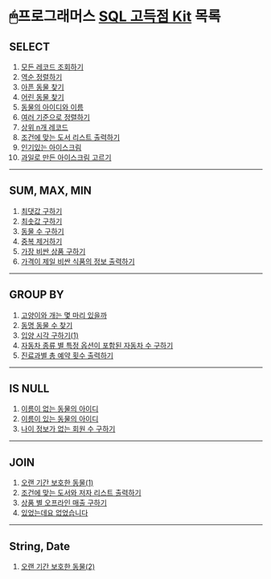 # 🖱프로그래머스 [SQL 고득점 Kit](https://programmers.co.kr/learn/challenges?tab=sql_practice_kit) 목록
## SELECT
1. [모든 레코드 조회하기](https://github.com/KwonYH-sky/SQL_Practice/blob/main/Programmers/SQL%20%EA%B3%A0%EB%93%9D%EC%A0%90%20Kit/SELECT/%EB%AA%A8%EB%93%A0%20%EB%A0%88%EC%BD%94%EB%93%9C%20%EC%A1%B0%ED%9A%8C%ED%95%98%EA%B8%B0.md)
2. [역순 정렬하기](https://github.com/KwonYH-sky/SQL_Practice/blob/main/Programmers/SQL%20%EA%B3%A0%EB%93%9D%EC%A0%90%20Kit/SELECT/%EC%97%AD%EC%88%9C%20%EC%A0%95%EB%A0%AC%ED%95%98%EA%B8%B0.md)
3. [아픈 동물 찾기](https://github.com/KwonYH-sky/SQL_Practice/blob/main/Programmers/SQL%20%EA%B3%A0%EB%93%9D%EC%A0%90%20Kit/SELECT/%EC%95%84%ED%94%88%20%EB%8F%99%EB%AC%BC%20%EC%B0%BE%EA%B8%B0.md)
4. [어린 동물 찾기](https://github.com/KwonYH-sky/SQL_Practice/blob/main/Programmers/SQL%20%EA%B3%A0%EB%93%9D%EC%A0%90%20Kit/SELECT/%EC%96%B4%EB%A6%B0%20%EB%8F%99%EB%AC%BC%20%EC%B0%BE%EA%B8%B0.md)
5. [동물의 아이디와 이름](https://github.com/KwonYH-sky/SQL_Practice/blob/main/Programmers/SQL%20%EA%B3%A0%EB%93%9D%EC%A0%90%20Kit/SELECT/%EB%8F%99%EB%AC%BC%EC%9D%98%20%EC%95%84%EC%9D%B4%EB%94%94%EC%99%80%20%EC%9D%B4%EB%A6%84.md)
6. [여러 기준으로 정렬하기](https://github.com/KwonYH-sky/SQL_Practice/blob/main/Programmers/SQL%20%EA%B3%A0%EB%93%9D%EC%A0%90%20Kit/SELECT/%EC%97%AC%EB%9F%AC%20%EA%B8%B0%EC%A4%80%EC%9C%BC%EB%A1%9C%20%EC%A0%95%EB%A0%AC%ED%95%98%EA%B8%B0.md)
7. [상위 n개 레코드](https://github.com/KwonYH-sky/SQL_Practice/blob/main/Programmers/SQL%20%EA%B3%A0%EB%93%9D%EC%A0%90%20Kit/SELECT/%EC%83%81%EC%9C%84%20n%EA%B0%9C%20%EB%A0%88%EC%BD%94%EB%93%9C.md)
8. [조건에 맞는 도서 리스트 출력하기](./SELECT/%EC%A1%B0%EA%B1%B4%EC%97%90%20%EB%A7%9E%EB%8A%94%20%EB%8F%84%EC%84%9C%20%EB%A6%AC%EC%8A%A4%ED%8A%B8%20%EC%B6%9C%EB%A0%A5%ED%95%98%EA%B8%B0.md)
9. [인기있는 아이스크림](./SELECT/%EC%9D%B8%EA%B8%B0%EC%9E%88%EB%8A%94%20%EC%95%84%EC%9D%B4%EC%8A%A4%ED%81%AC%EB%A6%BC.md)
10. [과일로 만든 아이스크림 고르기](./SELECT/%EA%B3%BC%EC%9D%BC%EB%A1%9C%20%EB%A7%8C%EB%93%A0%20%EC%95%84%EC%9D%B4%EC%8A%A4%ED%81%AC%EB%A6%BC%20%EA%B3%A0%EB%A5%B4%EA%B8%B0.md)
***
## SUM, MAX, MIN
1. [최댓값 구하기](https://github.com/KwonYH-sky/SQL_Practice/blob/main/Programmers/SQL%20%EA%B3%A0%EB%93%9D%EC%A0%90%20Kit/SUM%2C%20MAX%2C%20MIN/%EC%B5%9C%EB%8C%93%EA%B0%92%20%EA%B5%AC%ED%95%98%EA%B8%B0.md)
2. [최솟값 구하기](https://github.com/KwonYH-sky/SQL_Practice/blob/main/Programmers/SQL%20%EA%B3%A0%EB%93%9D%EC%A0%90%20Kit/SUM%2C%20MAX%2C%20MIN/%EC%B5%9C%EC%86%9F%EA%B0%92%20%EA%B5%AC%ED%95%98%EA%B8%B0.md)
3. [동물 수 구하기](https://github.com/KwonYH-sky/SQL_Practice/blob/main/Programmers/SQL%20%EA%B3%A0%EB%93%9D%EC%A0%90%20Kit/SUM%2C%20MAX%2C%20MIN/%EB%8F%99%EB%AC%BC%20%EC%88%98%20%EA%B5%AC%ED%95%98%EA%B8%B0.md)
4. [중복 제거하기](https://github.com/KwonYH-sky/SQL_Practice/blob/main/Programmers/SQL%20%EA%B3%A0%EB%93%9D%EC%A0%90%20Kit/SUM%2C%20MAX%2C%20MIN/%EC%A4%91%EB%B3%B5%20%EC%A0%9C%EA%B1%B0%ED%95%98%EA%B8%B0.md)
5. [가장 비싼 상품 구하기](./SUM%2C%20MAX%2C%20MIN/%EA%B0%80%EC%9E%A5%20%EB%B9%84%EC%8B%BC%20%EC%83%81%ED%92%88%20%EA%B5%AC%ED%95%98%EA%B8%B0.MD)
6. [가격이 제일 비싼 식품의 정보 출력하기](./SUM%2C%20MAX%2C%20MIN/%EA%B0%80%EA%B2%A9%EC%9D%B4%20%EC%A0%9C%EC%9D%BC%20%EB%B9%84%EC%8B%BC%20%EC%8B%9D%ED%92%88%EC%9D%98%20%EC%A0%95%EB%B3%B4%20%EC%B6%9C%EB%A0%A5%ED%95%98%EA%B8%B0.MD)
***
## GROUP BY
1. [고양이와 개는 몇 마리 있을까](./GROUP%20BY/%EA%B3%A0%EC%96%91%EC%9D%B4%EC%99%80%20%EA%B0%9C%EB%8A%94%20%EB%AA%87%20%EB%A7%88%EB%A6%AC%20%EC%9E%88%EC%9D%84%EA%B9%8C.md)
2. [동명 동물 수 찾기](./GROUP%20BY/%EB%8F%99%EB%AA%85%20%EB%8F%99%EB%AC%BC%20%EC%88%98%20%EC%B0%BE%EA%B8%B0.md)
3. [입양 시각 구하기(1)](./GROUP%20BY/%EC%9E%85%EC%96%91%20%EC%8B%9C%EA%B0%81%20%EA%B5%AC%ED%95%98%EA%B8%B0(1).md)
4. [자동차 종류 별 특정 옵션이 포함된 자동차 수 구하기](./GROUP%20BY/%EC%9E%90%EB%8F%99%EC%B0%A8%20%EC%A2%85%EB%A5%98%20%EB%B3%84%20%ED%8A%B9%EC%A0%95%20%EC%98%B5%EC%85%98%EC%9D%B4%20%ED%8F%AC%ED%95%A8%EB%90%9C%20%EC%9E%90%EB%8F%99%EC%B0%A8%20%EC%88%98%20%EA%B5%AC%ED%95%98%EA%B8%B0.MD)
5. [진료과별 총 예약 횟수 출력하기](./GROUP%20BY/%EC%A7%84%EB%A3%8C%EA%B3%BC%EB%B3%84%20%EC%B4%9D%20%EC%98%88%EC%95%BD%20%ED%9A%9F%EC%88%98%20%EC%B6%9C%EB%A0%A5%ED%95%98%EA%B8%B0.MD)
***
## IS NULL
1. [이름이 없는 동물의 아이디](./IS%20NULL/%EC%9D%B4%EB%A6%84%EC%9D%B4%20%EC%97%86%EB%8A%94%20%EB%8F%99%EB%AC%BC%EC%9D%98%20%EC%95%84%EC%9D%B4%EB%94%94.MD)
2. [이름이 있는 동물의 아이디](./IS%20NULL/%EC%9D%B4%EB%A6%84%EC%9D%B4%20%EC%9E%88%EB%8A%94%20%EB%8F%99%EB%AC%BC%EC%9D%98%20%EC%95%84%EC%9D%B4%EB%94%94.MD)
3. [나이 정보가 없는 회원 수 구하기](./IS%20NULL/%EB%82%98%EC%9D%B4%20%EC%A0%95%EB%B3%B4%EA%B0%80%20%EC%97%86%EB%8A%94%20%ED%9A%8C%EC%9B%90%20%EC%88%98%20%EA%B5%AC%ED%95%98%EA%B8%B0.MD)
***
## JOIN
1. [오랜 기간 보호한 동물(1)](./JOIN/%EC%98%A4%EB%9E%9C%20%EA%B8%B0%EA%B0%84%20%EB%B3%B4%ED%98%B8%ED%95%9C%20%EB%8F%99%EB%AC%BC(1).MD)
2. [조건에 맞는 도서와 저자 리스트 출력하기](./JOIN/%EC%A1%B0%EA%B1%B4%EC%97%90%20%EB%A7%9E%EB%8A%94%20%EB%8F%84%EC%84%9C%EC%99%80%20%EC%A0%80%EC%9E%90%20%EB%A6%AC%EC%8A%A4%ED%8A%B8%20%EC%B6%9C%EB%A0%A5%ED%95%98%EA%B8%B0.MD)
3. [상품 별 오프라인 매출 구하기](./JOIN/%EC%83%81%ED%92%88%20%EB%B3%84%20%EC%98%A4%ED%94%84%EB%9D%BC%EC%9D%B8%20%EB%A7%A4%EC%B6%9C%20%EA%B5%AC%ED%95%98%EA%B8%B0.MD)
4. [있었는데요 없었습니다](./JOIN/%EC%9E%88%EC%97%88%EB%8A%94%EB%8D%B0%EC%9A%94%20%EC%97%86%EC%97%88%EC%8A%B5%EB%8B%88%EB%8B%A4.MD)
***
## String, Date
1. [오랜 기간 보호한 동물(2)](./String%2C%20Date/%EC%98%A4%EB%9E%9C%20%EA%B8%B0%EA%B0%84%20%EB%B3%B4%ED%98%B8%ED%95%9C%20%EB%8F%99%EB%AC%BC(2).md)
